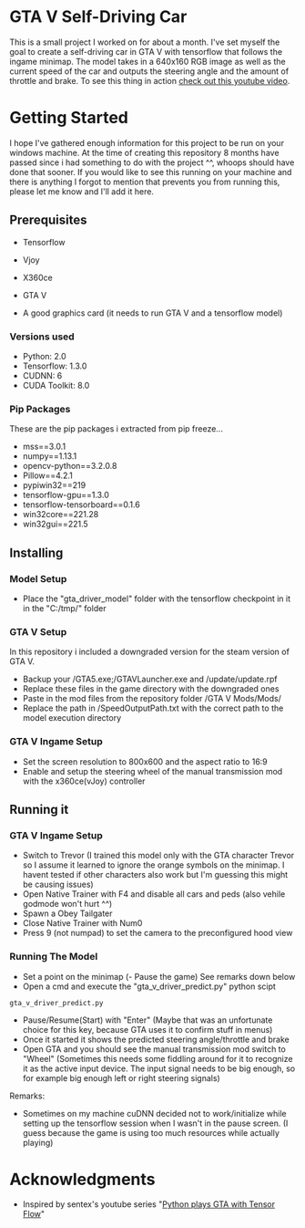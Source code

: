 # GTA V Self-Driving Car

This is a small project I worked on for about a month. I've set myself the goal to create a self-driving car in GTA V with tensorflow that follows the ingame minimap. The model takes in a 640x160 RGB image as well as the current speed of the car and outputs the steering angle and the amount of throttle and brake. To see this thing in action [check out this youtube video](https://www.youtube.com/watch?v=7qjLxvY-khA&t=93s).

# Getting Started

I hope I've gathered enough information for this project to be run on your windows machine. At the time of creating this repository 8 months have passed since i had something to do with the project ^^, whoops should have done that sooner. If you would like to see this running on your machine and there is anything I forgot to mention that prevents you from running this, please let me know and I'll add it here.

## Prerequisites

- Tensorflow
- Vjoy
- X360ce
- GTA V

- A good graphics card (it needs to run GTA V and a tensorflow model)

### Versions used

- Python: 2.0
- Tensorflow: 1.3.0
- CUDNN: 6
- CUDA Toolkit: 8.0

### Pip Packages

These are the pip packages i extracted from pip freeze...

- mss==3.0.1
- numpy==1.13.1
- opencv-python==3.2.0.8
- Pillow==4.2.1
- pypiwin32==219
- tensorflow-gpu==1.3.0
- tensorflow-tensorboard==0.1.6
- win32core==221.28
- win32gui==221.5

## Installing

### Model Setup

- Place the "gta_driver_model" folder with the tensorflow checkpoint in it in the "C:/tmp/" folder

### GTA V Setup

In this repository i included a downgraded version for the steam version of GTA V.

- Backup your /GTA5.exe;/GTAVLauncher.exe and /update/update.rpf
- Replace these files in the game directory with the downgraded ones
- Paste in the mod files from the repository folder /GTA V Mods/Mods/
- Replace the path in /SpeedOutputPath.txt with the correct path to the model execution directory

### GTA V Ingame Setup

- Set the screen resolution to 800x600 and the aspect ratio to 16:9
- Enable and setup the steering wheel of the manual transmission mod with the x360ce(vJoy) controller

## Running it

### GTA V Ingame Setup

- Switch to Trevor (I trained this model only with the GTA character Trevor so I assume it learned to ignore the orange symbols on the minimap. I havent tested if other characters also work but I'm guessing this might be causing issues)
- Open Native Trainer with F4 and disable all cars and peds (also vehile godmode won't hurt ^^)
- Spawn a Obey Tailgater
- Close Native Trainer with Num0
- Press 9 (not numpad) to set the camera to the preconfigured hood view

### Running The Model

- Set a point on the minimap
(- Pause the game) See remarks down below
- Open a cmd and execute the "gta_v_driver_predict.py" python scipt
```
gta_v_driver_predict.py
```
- Pause/Resume(Start) with "Enter" (Maybe that was an unfortunate choice for this key, because GTA uses it to confirm stuff in menus)
- Once it started it shows the predicted steering angle/throttle and brake
- Open GTA and you should see the manual transmission mod switch to "Wheel" (Sometimes this needs some fiddling around for it to recognize it as the active input device. The input signal needs to be big enough, so for example big enough left or right steering signals)

Remarks:

- Sometimes on my machine cuDNN decided not to work/initialize while setting up the tensorflow session when I wasn't in the pause screen. (I guess because the game is using too much resources while actually playing)

# Acknowledgments

- Inspired by sentex's youtube series "[Python plays GTA with Tensor Flow](https://www.youtube.com/watch?v=ks4MPfMq8aQ&list=PLQVvvaa0QuDeETZEOy4VdocT7TOjfSA8a)"
